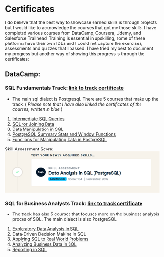# Certificates
I do believe that the best way to showcase earned skills is through projects but I would like to acknowledge the courses that got me those skills. I have completed various courses from DataCamp, Coursera, Udemy, and Salesforce Trailhead. Training is essential in upskilling, some of these platforms have their own IDEs and I could not capture the exercises, assessments and quizzes that I passed. I have tried my best to document my progress but another way of showing this progress is through the certificates:

## DataCamp:
  ### SQL Fundamentals Track: [link to track certificate](https://www.datacamp.com/statement-of-accomplishment/track/bf592fc703fae47f06986e7d24c4344f57a3d66e)
  - The main sql dialect is Postgresql. There are 5 courses that make up the track: (<i> Please note that I have also linked the certificates of the courses, written in blue </i>)
1. [Intermediate SQL Queries](https://www.datacamp.com/statement-of-accomplishment/course/5989435ee6af6e4089dded290a7dd17e4c271d2b)
2. [SQL for Joining Data](https://www.datacamp.com/statement-of-accomplishment/course/38062052a1ed75e0278a819780eb509c2e4b9e5d)
3. [Data Manipulation in SQL](https://www.datacamp.com/statement-of-accomplishment/course/740d8b4fd15f555283551ea205628aa14a0d2cd1)
4. [PostgreSQL Summary Stats and Window Functions](https://www.datacamp.com/statement-of-accomplishment/course/54e566d02681e262ca02b5459e1c7203093d7669)
5. [Functions for Manipulating Data in PostgreSQL](https://www.datacamp.com/statement-of-accomplishment/course/214b6e89599503db2fe355b588614a13e710a89a)

Skill Assessment Score:
![image](https://github.com/dcprecilla/Certificates/blob/main/Assessment.png)

### SQL for Business Analysts Track: [link to track certificate](https://www.datacamp.com/statement-of-accomplishment/track/8a504fdab5e72927a3f980cb2164efc2337e05d5)
- The track has also 5 courses that focuses more on the business analysis proces of SQL. The main dialect is also PostgreSQL
1. [Exploratory Data Analysis in SQL](https://www.datacamp.com/statement-of-accomplishment/course/253158fface9620e7151d967e817976bb8179769)
2. [Data-Driven Decision Making in SQL](https://www.datacamp.com/statement-of-accomplishment/course/2732843724ee11c79fb083ac088bcff016e4a619)
3. [Applying SQL to Real World Problems](https://www.datacamp.com/statement-of-accomplishment/course/91103aa45da7ff4deb19f39c046b4970c29d9fdc)
4. [Analyzing Business Data in SQL](https://www.datacamp.com/statement-of-accomplishment/course/b5ee34423b4f21a3c23c88ca691b5d11267bfc96)
5. [Reporting in SQL](https://www.datacamp.com/statement-of-accomplishment/course/46cb0d1c47f500b27a4e0c9997494698c8c76933)

